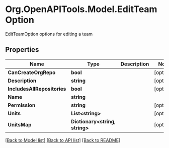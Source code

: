 # Org.OpenAPITools.Model.EditTeamOption
EditTeamOption options for editing a team

## Properties

Name | Type | Description | Notes
------------ | ------------- | ------------- | -------------
**CanCreateOrgRepo** | **bool** |  | [optional] 
**Description** | **string** |  | [optional] 
**IncludesAllRepositories** | **bool** |  | [optional] 
**Name** | **string** |  | 
**Permission** | **string** |  | [optional] 
**Units** | **List&lt;string&gt;** |  | [optional] 
**UnitsMap** | **Dictionary&lt;string, string&gt;** |  | [optional] 

[[Back to Model list]](../README.md#documentation-for-models) [[Back to API list]](../README.md#documentation-for-api-endpoints) [[Back to README]](../README.md)

